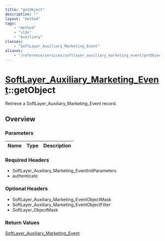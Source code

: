 ```yaml
---
title: "getObject"
description: ""
layout: "method"
tags:
    - "method"
    - "sldn"
    - "Auxiliary"
classes:
    - "SoftLayer_Auxiliary_Marketing_Event"
aliases:
    - "/reference/services/softlayer_auxiliary_marketing_event/getObject"
---
```

# [SoftLayer_Auxiliary_Marketing_Event](/reference/services/SoftLayer_Auxiliary_Marketing_Event)::getObject

Retrieve a SoftLayer_Auxiliary_Marketing_Event record.


## Overview 


### Parameters 
|Name | Type | Description |
| --- | --- | --- |


### Required Headers
* SoftLayer_Auxiliary_Marketing_EventInitParameters
* authenticate

### Optional Headers
* SoftLayer_Auxiliary_Marketing_EventObjectMask
* SoftLayer_Auxiliary_Marketing_EventObjectFilter
* SoftLayer_ObjectMask

### Return Values
<a href='/reference/datatypes/SoftLayer_Auxiliary_Marketing_Event'>SoftLayer_Auxiliary_Marketing_Event </a>

